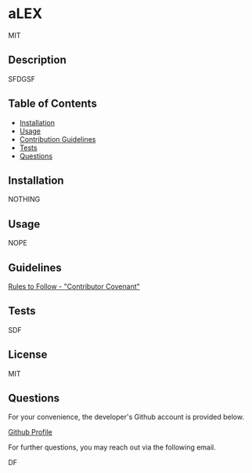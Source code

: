 # aLEX

MIT
## Description
SFDGSF

## Table of Contents
- [Installation](#installation)
- [Usage](#usage)
- [Contribution Guidelines](#guidelines)
- [Tests](#tests)
- [Questions](#questions)

## Installation
NOTHING

## Usage
NOPE

## Guidelines
[Rules to Follow - "Contributor Covenant"](https://www.contributor-covenant.org/)

## Tests
SDF

## License
MIT

## Questions
For your convenience, the developer's Github account is provided below.

[Github Profile](https://github.com/)

For further questions, you may reach out via the following email.

DF
